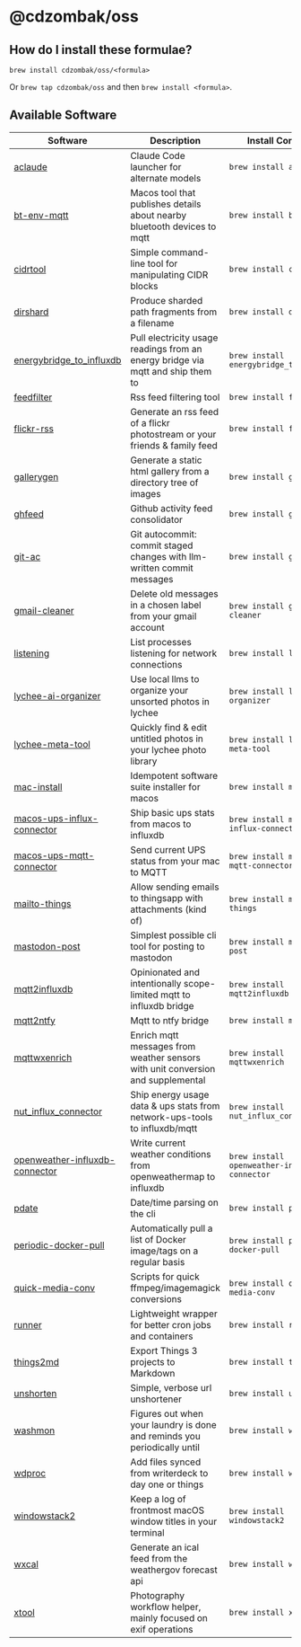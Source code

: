 # @cdzombak/oss

## How do I install these formulae?

`brew install cdzombak/oss/<formula>`

Or `brew tap cdzombak/oss` and then `brew install <formula>`.

## Available Software

<!-- project_table_start -->

| Software | Description | Install Command |
| -------- | ----------- | -----------------|
| [aclaude](https://github.com/cdzombak/aclaude) | Claude Code launcher for alternate models | `brew install aclaude` |
| [bt-env-mqtt](https://github.com/cdzombak/bt-env-mqtt) | Macos tool that publishes details about nearby bluetooth devices to mqtt | `brew install bt-env-mqtt` |
| [cidrtool](https://github.com/cdzombak/cidrtool) | Simple command-line tool for manipulating CIDR blocks | `brew install cidrtool` |
| [dirshard](https://github.com/cdzombak/dirshard) | Produce sharded path fragments from a filename | `brew install dirshard` |
| [energybridge_to_influxdb](https://github.com/cdzombak/energybridge_to_influxdb) | Pull electricity usage readings from an energy bridge via mqtt and ship them to | `brew install energybridge_to_influxdb` |
| [feedfilter](https://github.com/cdzombak/feedfilter) | Rss feed filtering tool | `brew install feedfilter` |
| [flickr-rss](https://github.com/cdzombak/flickr-rss) | Generate an rss feed of a flickr photostream or your friends & family feed | `brew install flickr-rss` |
| [gallerygen](https://github.com/cdzombak/gallerygen) | Generate a static html gallery from a directory tree of images | `brew install gallerygen` |
| [ghfeed](https://github.com/cdzombak/ghfeed) | Github activity feed consolidator | `brew install ghfeed` |
| [git-ac](https://github.com/cdzombak/git-ac) | Git autocommit: commit staged changes with llm-written commit messages | `brew install git-ac` |
| [gmail-cleaner](https://github.com/cdzombak/gmail-cleaner) | Delete old messages in a chosen label from your gmail account | `brew install gmail-cleaner` |
| [listening](https://github.com/cdzombak/listening) | List processes listening for network connections | `brew install listening` |
| [lychee-ai-organizer](https://github.com/cdzombak/lychee-ai-organizer) | Use local llms to organize your unsorted photos in lychee | `brew install lychee-ai-organizer` |
| [lychee-meta-tool](https://github.com/cdzombak/lychee-meta-tool) | Quickly find & edit untitled photos in your lychee photo library | `brew install lychee-meta-tool` |
| [mac-install](https://github.com/cdzombak/mac-install) | Idempotent software suite installer for macos | `brew install mac-install` |
| [macos-ups-influx-connector](https://github.com/cdzombak/macos-ups-influx-connector) | Ship basic ups stats from macos to influxdb | `brew install macos-ups-influx-connector` |
| [macos-ups-mqtt-connector](https://github.com/cdzombak/macos-ups-mqtt-connector) | Send current UPS status from your mac to MQTT | `brew install macos-ups-mqtt-connector` |
| [mailto-things](https://github.com/cdzombak/mailto-things) | Allow sending emails to thingsapp with attachments (kind of) | `brew install mailto-things` |
| [mastodon-post](https://github.com/cdzombak/mastodon-post) | Simplest possible cli tool for posting to mastodon | `brew install mastodon-post` |
| [mqtt2influxdb](https://github.com/cdzombak/mqtt2influxdb) | Opinionated and intentionally scope-limited mqtt to influxdb bridge | `brew install mqtt2influxdb` |
| [mqtt2ntfy](https://github.com/cdzombak/mqtt2ntfy) | Mqtt to ntfy bridge | `brew install mqtt2ntfy` |
| [mqttwxenrich](https://github.com/cdzombak/mqttwxenrich) | Enrich mqtt messages from weather sensors with unit conversion and supplemental | `brew install mqttwxenrich` |
| [nut_influx_connector](https://github.com/cdzombak/nut_influx_connector) | Ship energy usage data &amp; ups stats from network-ups-tools to influxdb/mqtt | `brew install nut_influx_connector` |
| [openweather-influxdb-connector](https://github.com/cdzombak/openweather-influxdb-connector) | Write current weather conditions from openweathermap to influxdb | `brew install openweather-influxdb-connector` |
| [pdate](https://github.com/cdzombak/pdate) | Date/time parsing on the cli | `brew install pdate` |
| [periodic-docker-pull](https://github.com/cdzombak/periodic-docker-pull) | Automatically pull a list of Docker image/tags on a regular basis | `brew install periodic-docker-pull` |
| [quick-media-conv](https://github.com/cdzombak/quick-media-conv) | Scripts for quick ffmpeg/imagemagick conversions | `brew install quick-media-conv` |
| [runner](https://github.com/cdzombak/runner) | Lightweight wrapper for better cron jobs and containers | `brew install runner` |
| [things2md](https://github.com/cdzombak/things2md) | Export Things 3 projects to Markdown | `brew install things2md` |
| [unshorten](https://github.com/cdzombak/unshorten) | Simple, verbose url unshortener | `brew install unshorten` |
| [washmon](https://github.com/cdzombak/washmon) | Figures out when your laundry is done and reminds you periodically until | `brew install washmon` |
| [wdproc](https://github.com/cdzombak/wdproc) | Add files synced from writerdeck to day one or things | `brew install wdproc` |
| [windowstack2](https://github.com/cdzombak/windowstack2) | Keep a log of frontmost macOS window titles in your terminal | `brew install windowstack2` |
| [wxcal](https://github.com/cdzombak/wxcal) | Generate an ical feed from the weathergov forecast api | `brew install wxcal` |
| [xtool](https://github.com/cdzombak/xtool) | Photography workflow helper, mainly focused on exif operations | `brew install xtool` |

<!-- project_table_end -->

